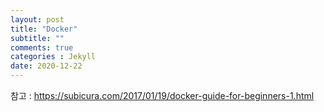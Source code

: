 ```yaml
---
layout: post
title: "Docker"
subtitle: ""
comments: true
categories : Jekyll
date: 2020-12-22
---
```


참고 : https://subicura.com/2017/01/19/docker-guide-for-beginners-1.html
